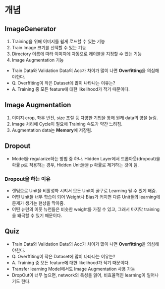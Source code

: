 # 개념  
## ImageGenerator  
   1. Training을 위해 이미지를 쉽게 로드할 수 있는 기능  
   2. Train Image 크기를 선택할 수 있는 기능  
   3. Directory 이름에 따라 이미지에 자동으로 레이블을 지정할 수 있는 기능  
   4. Image Augmentation 기능  
   
   
- Train Data와 Validation Data의 Acc가 차이가 많이 나면 **Overfitting**을 의심해야한다.  
- Q. Overffiting이 작은 Dataset에 많이 나타나는 이유는?  
- A. Training 중 모든 feature에 대한 likelihood가 적기 때문이다.  

## Image Augmentation 
   1. 이미지 crop, 좌우 반전, size 조절 등 다양한 기법을 통해 원래 data의 양을 늘림.  
   2. Image 처리에 Cycle이 필요해 Training 속도가 약간 느려짐.  
   3. Augmentation data는 **Memory**에 저장됨.  
 
## Dropout  
- Model을 regularize하는 방법 중 하나. Hidden Layer에서 드롭아웃(dropout)을 확률 p로 적용하는 경우, Hidden Unit들을 p 확률로 제거하는 것이 됨.  

### Dropout을 하는 이유  
- 랜덤으로 Unit을 비활성화 시켜서 모든 Unit이 골구로 Learning 될 수 있게 해줌.  
- 어떤 Unit들 너무 학습이 되어 Weight나 Bias가 커지면 다른 Unit들의 learning에 문제가 생기는 현상을 막아줌.  
- 어떤 뉴런의 이웃 뉴런들은 비슷한 weight를 가질 수 있고, 그래서 마지막 training을 왜곡할 수 있기 때문이다.  
## Quiz  
- Train Data와 Validation Data의 Acc가 차이가 많이 나면 **Overfitting**을 의심해야한다.  
- Q. Overffiting이 작은 Dataset에 많이 나타나는 이유는?  
- A. Training 중 모든 feature에 대한 likelihood가 적기 때문이다.  
- Transfer learning Model에서도 Image Augmentation 사용 가능  
- DropOut이 너무 높으면, network의 특성을 잃어, 비효율적인 learning이 일어나기도 한다.  
